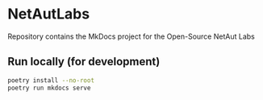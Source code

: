 # NetAutLabs

Repository contains the MkDocs project for the Open-Source NetAut Labs


## Run locally (for development)

```bash
poetry install --no-root
poetry run mkdocs serve
```
